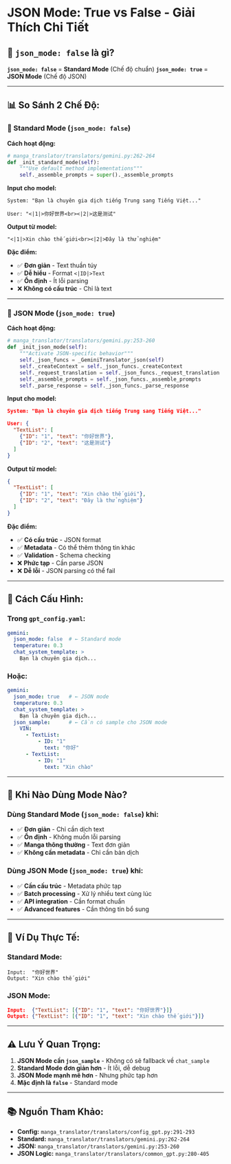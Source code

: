 # JSON Mode: True vs False - Giải Thích Chi Tiết

## 🎯 `json_mode: false` là gì?

**`json_mode: false`** = **Standard Mode** (Chế độ chuẩn)
**`json_mode: true`** = **JSON Mode** (Chế độ JSON)

---

## 📊 So Sánh 2 Chế Độ:

### 🔄 Standard Mode (`json_mode: false`)

**Cách hoạt động:**
```python
# manga_translator/translators/gemini.py:262-264
def _init_standard_mode(self):
    """Use default method implementations"""
    self._assemble_prompts = super()._assemble_prompts
```

**Input cho model:**
```
System: "Bạn là chuyên gia dịch tiếng Trung sang Tiếng Việt..."

User: "<|1|>你好世界<br><|2|>这是测试"
```

**Output từ model:**
```
"<|1|>Xin chào thế giới<br><|2|>Đây là thử nghiệm"
```

**Đặc điểm:**
- ✅ **Đơn giản** - Text thuần túy
- ✅ **Dễ hiểu** - Format `<|ID|>Text`
- ✅ **Ổn định** - Ít lỗi parsing
- ❌ **Không có cấu trúc** - Chỉ là text

---

### 🔄 JSON Mode (`json_mode: true`)

**Cách hoạt động:**
```python
# manga_translator/translators/gemini.py:253-260
def _init_json_mode(self):
    """Activate JSON-specific behavior"""
    self._json_funcs = _GeminiTranslator_json(self)
    self._createContext = self._json_funcs._createContext
    self._request_translation = self._json_funcs._request_translation
    self._assemble_prompts = self._json_funcs._assemble_prompts
    self._parse_response = self._json_funcs._parse_response
```

**Input cho model:**
```json
System: "Bạn là chuyên gia dịch tiếng Trung sang Tiếng Việt..."

User: {
  "TextList": [
    {"ID": "1", "text": "你好世界"},
    {"ID": "2", "text": "这是测试"}
  ]
}
```

**Output từ model:**
```json
{
  "TextList": [
    {"ID": "1", "text": "Xin chào thế giới"},
    {"ID": "2", "text": "Đây là thử nghiệm"}
  ]
}
```

**Đặc điểm:**
- ✅ **Có cấu trúc** - JSON format
- ✅ **Metadata** - Có thể thêm thông tin khác
- ✅ **Validation** - Schema checking
- ❌ **Phức tạp** - Cần parse JSON
- ❌ **Dễ lỗi** - JSON parsing có thể fail

---

## 🔧 Cách Cấu Hình:

### Trong `gpt_config.yaml`:

```yaml
gemini:
  json_mode: false  # ← Standard mode
  temperature: 0.3
  chat_system_template: >
    Bạn là chuyên gia dịch...
```

### Hoặc:

```yaml
gemini:
  json_mode: true   # ← JSON mode
  temperature: 0.3
  chat_system_template: >
    Bạn là chuyên gia dịch...
  json_sample:      # ← Cần có sample cho JSON mode
    VIN:
      - TextList:
          - ID: "1"
            text: "你好"
      - TextList:
          - ID: "1" 
            text: "Xin chào"
```

---

## 🎯 Khi Nào Dùng Mode Nào?

### Dùng **Standard Mode** (`json_mode: false`) khi:
- ✅ **Đơn giản** - Chỉ cần dịch text
- ✅ **Ổn định** - Không muốn lỗi parsing
- ✅ **Manga thông thường** - Text đơn giản
- ✅ **Không cần metadata** - Chỉ cần bản dịch

### Dùng **JSON Mode** (`json_mode: true`) khi:
- ✅ **Cần cấu trúc** - Metadata phức tạp
- ✅ **Batch processing** - Xử lý nhiều text cùng lúc
- ✅ **API integration** - Cần format chuẩn
- ✅ **Advanced features** - Cần thông tin bổ sung

---

## 📝 Ví Dụ Thực Tế:

### Standard Mode:
```
Input:  "你好世界"
Output: "Xin chào thế giới"
```

### JSON Mode:
```json
Input:  {"TextList": [{"ID": "1", "text": "你好世界"}]}
Output: {"TextList": [{"ID": "1", "text": "Xin chào thế giới"}]}
```

---

## ⚠️ Lưu Ý Quan Trọng:

1. **JSON Mode cần `json_sample`** - Không có sẽ fallback về `chat_sample`
2. **Standard Mode đơn giản hơn** - Ít lỗi, dễ debug
3. **JSON Mode mạnh mẽ hơn** - Nhưng phức tạp hơn
4. **Mặc định là `false`** - Standard mode

---

## 📚 Nguồn Tham Khảo:

- **Config:** `manga_translator/translators/config_gpt.py:291-293`
- **Standard:** `manga_translator/translators/gemini.py:262-264`
- **JSON:** `manga_translator/translators/gemini.py:253-260`
- **JSON Logic:** `manga_translator/translators/common_gpt.py:280-405`



